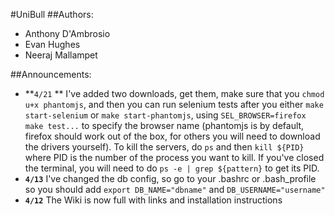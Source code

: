 #UniBull
##Authors:
* Anthony D'Ambrosio
* Evan Hughes
* Neeraj Mallampet

##Announcements:
* **`4/21` ** I've added two downloads, get them, make sure that you `chmod u+x phantomjs`, and then you can run selenium tests after you either `make start-selenium` or `make start-phantomjs`, using `SEL_BROWSER=firefox make test...` to specify the browser name (phantomjs is by default, firefox should work out of the box, for others you will need to download the drivers yourself). To kill the servers, do `ps` and then `kill ${PID}` where PID is the number of the process you want to kill. If you've closed the terminal, you will need to do `ps -e | grep ${pattern}` to get its PID.
* **`4/13`** I've changed the db config, so go to your .bashrc or .bash_profile so you should add `export DB_NAME="dbname"` and `DB_USERNAME="username"`
* **`4/12`** The Wiki is now full with links and installation instructions